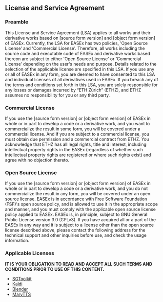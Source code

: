 ## License and Service Agreement

### Preamble
This License and Service Agreement (LSA) applies to all works and their derivative works based on [source form version] and [object form version] of EASEx. Currently, the LSA for EASEx has two policies, 'Open Source License' and 'Commercial License'. Therefore, all works including the source code and executable code of EASEx and derivative works based thereon are subject to either 'Open Source License' or 'Commercial License' depending on the user's needs and purpose. Details related to the selection of the applicable license are specified in this LSA.
If you use any or all of EASEx in any form, you are deemed to have consented to this LSA and individual licenses of all derivatives used in EASEx. If you breach any of the terms and conditions set forth in this LSA, you are solely responsible for any losses or damages incurred by “ETH Zürich” (ETHZ), and ETHZ assumes no responsibility for you or any third party. 

### Commercial License
If you use the [source form version] or [object form version] of EASEx in whole or in part to develop a code or a derivative work, and you want to commercialize the result in some form, you will be covered under a commercial license.
And if you are subject to a commercial license, you must obtain due permission and a commercial contract from ETHZ. 
You acknowledge that ETHZ has all legal rights, title and interest, including intellectual property rights in the EASEx (regardless of whether such intellectual property rights are registered or where such rights exist) and agree with no objection thereto.


### Open Source License
If you use the [source form version] or [object form version] of EASEx in whole or in part to develop a code or a derivative work, and you do not commercialize the result in any form, you will be covered under an open source license.
EASEx is in accordance with Free Software Foundation (FSF)'s open source policy, and is allowed to use it in the appropriate scope and manner, and you must comply with the applicable open source license policy applied to EASEx.
EASEx is, in principle, subject to GNU General Public License version 3.0 (GPLv3). If you have acquired all or a part of the EASEx in any way and it is subject to a license other than the open source license described above, please contact the following address for the technical support and other inquiries before use, and check the usage information.

### Applicable Licenses

__IT IS YOUR OBLIGATION TO READ AND ACCEPT ALL SUCH TERMS AND CONDITIONS PRIOR TO USE OF THIS CONTENT.__

- [SGToolkit](https://github.com/ai4r/SGToolkit)
- [Kaldi](https://github.com/kaldi-asr/kaldi) 
- [Blender](https://github.com/blender/blender)
- [MaryTTS](https://github.com/marytts/marytts)
